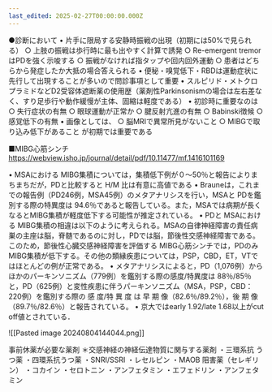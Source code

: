 ```yaml
---
last_edited: 2025-02-27T00:00:00.000Z
---
```





●診断において
	• 片手に限局する安静時振戦の出現（初期には50%で見られる）
		○ 上肢の振戦は歩行時に最も出やすく計算で誘発
		○ Re-emergent tremorはPDを強く示唆する
		○ 振戦がなければ指タップや回内回外運動
		○ 患者はどちらから発症したか大抵の場合答えられる
	• 便秘・嗅覚低下・RBDは運動症状に先行して出現することが多いので問診事項として重要
	• スルピリド・メトクロプラミドなどD2受容体遮断薬の使用歴（薬剤性Parkinsonismの場合は左右差なく、すり足歩行や動作緩慢が主体、固縮は軽度である）
	• 初診時に重要なのは
		○ 失行症状の有無
		○ 眼球運動が正常か
		○ 腱反射亢進の有無
		○ Babinski徴候
		○ 感覚低下の有無
	• 画像としては、
		○ 脳MRIで異常所見がないこと
		○ MIBGで取り込み低下があること
	が初期では重要である

■MIBG心筋シンチ
https://webview.isho.jp/journal/detail/pdf/10.11477/mf.1416101169

• MSAにおける MIBG集積については，集積低下例が０～50％と報告によりまちまちだが，PDと比較すると H/M 比は有意に高値である
• Brauneは，これまでの報告例（PD246例，MSA45例）のメタアナリシスを行い，MSAと PDを鑑別する際の特異度は 94.6％であると報告している。また，MSAでは病期が長くなるとMIBG集積が軽度低下する可能性が推定されている。
• PDと MSAにおける MIBG集積の相違は以下のように考えられる。MSAの自律神経障害の責任病巣の主座は脳，脊髄であるのに対し，PDでは脳，節後性交感神経障害である。このため，節後性心臓交感神経障害を評価する MIBG心筋シンチでは，PDのみ MIBG集積が低下する。その他の類縁疾患については，PSP，CBD，ET，VTではほとんどの例が正常である。
• メタアナリシスによると，PD（1,076例）からほかのパーキンソニズム（779例）を鑑別する際の感度/特異度は 88％/85％と，PD（625例）と変性疾患に伴うパーキンソニズム（MSA，PSP，CBD：220例）を鑑別する際の 感 度/特 異 度 は 早 期 像（82.6％/89.2％），後 期 像（89.7％/82.6％）と報告されている。
• 京大ではearly 1.92/late 1.68以上がcut off値とされている．

![[Pasted image 20240804144044.png]]

事前休薬が必要な薬剤
＊交感神経の神経伝達物質に関与する薬剤
・三環系抗 うつ薬
・四環系抗うつ薬
・SNRI/SSRI
・レセルピン
・MAOB 阻害薬（セレギリン）
・コカイン
・セロトニン
・アンフェタミン
・エフェドリン
・アンフェタミン
